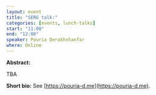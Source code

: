 ```yaml
---
layout: event
title: "SERG talk:"
categories: [events, lunch-talks]
start: "11:00"
end: "12:00"
speaker: Pouria Derakhshanfar
where: Online
---
```


**Abstract:** 

TBA

**Short bio:** See [https://pouria-d.me](https://pouria-d.me).







